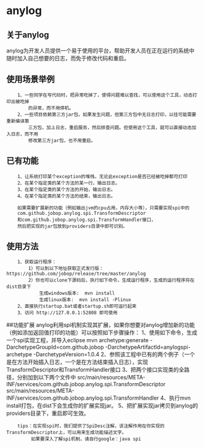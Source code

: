 # anylog

## 关于anylog
anylog为开发人员提供一个易于使用的平台，帮助开发人员在正在运行的系统中随时加入自己想要的日志，而免于修改代码和重启。



## 使用场景举例
		1、一些同学在写代码时，把异常吃掉了，使得问题难以查找，可以使用这个工具，动态打印出被吃掉
		    的异常，而不用停机。
		2、一些项目依赖第三方jar包，如果发生问题，但第三方包中无日志打印，以往可能需要重新编译第
		    三方包，加上日志，重启服务，然后排查问题。但使用这个工具，就可以直接动态加入日志，而不用
		    修改第三方jar包，也不用重启。

## 已有功能
		1、让系统打印某个exception的堆栈，无论此exception是否已经被吃掉都可打印
		2、在某个指定类的某个方法的某一行，输出日志。
		3、在某个指定类的某个方法的开始，输出日志。
		4、在某个指定类的某个方法的结束，输出日志。  

		如果需要扩展新的功能（例如输出jvm的cpu占用，内存大小等），只需要实现spi中的
		com.github.jobop.anylog.spi.TransformDescriptor 
		和com.github.jobop.anylog.spi.TransformHandler接口，
		然后把实现的jar包放到providers目录中即可识别。


## 使用方法
		1、获取运行程序：
			1）可以到以下地址获取正式发行版：https://github.com/jobop/release/tree/master/anylog
			2）你也可以clone下源码后，执行如下命令，生成运行程序，生成的运行程序将在dist目录下
			    生成windows版本:  mvn install
			    生成linux版本:  mvn install -Plinux
		2、直接执行startup.bat或者startup.sh即可运行起来
		3、访问 http://127.0.0.1:52808 即可使用 
		
##功能扩展
		anylog利用spi机制实现其扩展，如果你想要对anylog增加新的功能（例如添加返回值打印的功能）可以按照如下步骤操作：
		1、使用如下命令，生成一个spi实现工程，并导入eclipse
		mvn archetype:generate -DarchetypeGroupId=com.github.jobop -DarchetypeArtifactId=anylogspi-archetype -DarchetypeVersion=1.0.4
		2、参照该工程中已有的两个例子（一个是在方法开始插入日志，一个是在方法结束插入日志），实现TransformDescriptor和TransformHandler接口
		3、把两个接口实现类的全路径，分别加到以下两个文件中
		    src/main/resources/META-INF/services/com.github.jobop.anylog.spi.TransformDescriptor
		    src/main/resources/META-INF/services/com.github.jobop.anylog.spi.TransformHandler
		4、执行mvn install打包，在dist下会生成你的扩展实现jar。
		5、把扩展实现jar拷贝到anylog的providers目录下，重启即可生效。
		
		tips：在实现spi时，我们提供了SpiDesc注解，该注解作用在你实现的TransformDescriptor上，可以用来生成功能描述文字。
		     如果要深入了解spi机制，请自行google：java spi
